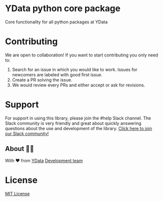 # YData python core package

Core functionality for all python packages at YData

# Contributing
We are open to collaboration! If you want to start contributing you only need to:
1. Search for an issue in which you would like to work. Issues for newcomers are labeled with good first issue.
2. Create a PR solving the issue.
3. We would review every PRs and either accept or ask for revisions.

# Support
For support in using this library, please join the #help Slack channel. The Slack community is very friendly and great about quickly answering questions about the use and development of the library. [Click here to join our Slack community!](http://slack.ydata.ai/)

## About 👯‍♂️

With ❤️ from [YData](https://ydata.ai) [Development team](mailto://developers@ydata.ai)

# License
[MIT License](https://github.com/ydataai/ydata-synthetic/blob/master/LICENSE)
